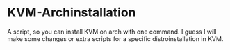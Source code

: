 # KVM-Archinstallation
A script, so you can install KVM on arch with one command. I guess I will make some changes or extra scripts for a specific distroinstallation in KVM.
